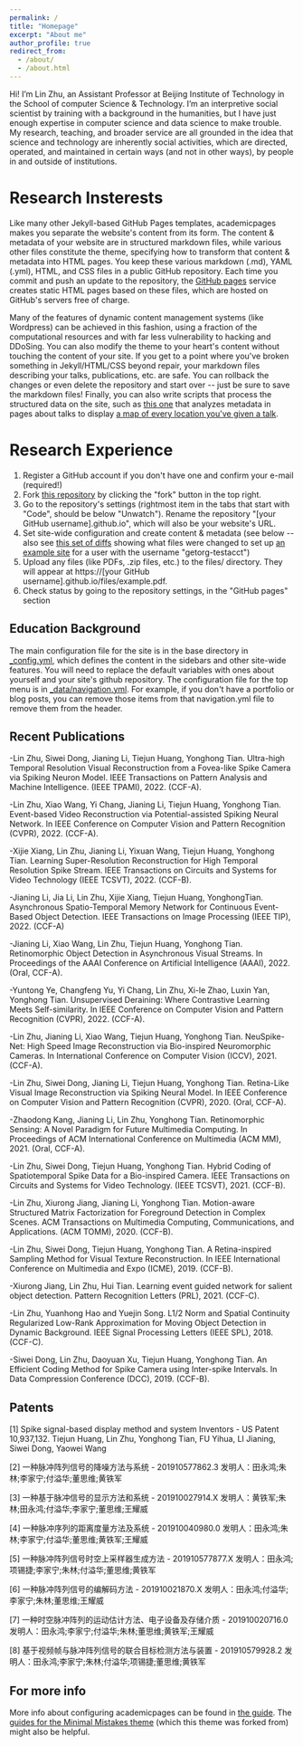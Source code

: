 ```yaml
---
permalink: /
title: "Homepage"
excerpt: "About me"
author_profile: true
redirect_from: 
  - /about/
  - /about.html
---
```


Hi! I’m Lin Zhu, an Assistant Professor at Beijing Institute of Technology in the School of computer Science & Technology. I’m an interpretive social scientist by training with a background in the humanities, but I have just enough expertise in computer science and data science to make trouble. My research, teaching, and broader service are all grounded in the idea that science and technology are inherently social activities, which are directed, operated, and maintained in certain ways (and not in other ways), by people in and outside of institutions.

Research Insterests
======
Like many other Jekyll-based GitHub Pages templates, academicpages makes you separate the website's content from its form. The content & metadata of your website are in structured markdown files, while various other files constitute the theme, specifying how to transform that content & metadata into HTML pages. You keep these various markdown (.md), YAML (.yml), HTML, and CSS files in a public GitHub repository. Each time you commit and push an update to the repository, the [GitHub pages](https://pages.github.com/) service creates static HTML pages based on these files, which are hosted on GitHub's servers free of charge.

Many of the features of dynamic content management systems (like Wordpress) can be achieved in this fashion, using a fraction of the computational resources and with far less vulnerability to hacking and DDoSing. You can also modify the theme to your heart's content without touching the content of your site. If you get to a point where you've broken something in Jekyll/HTML/CSS beyond repair, your markdown files describing your talks, publications, etc. are safe. You can rollback the changes or even delete the repository and start over -- just be sure to save the markdown files! Finally, you can also write scripts that process the structured data on the site, such as [this one](https://github.com/academicpages/academicpages.github.io/blob/master/talkmap.ipynb) that analyzes metadata in pages about talks to display [a map of every location you've given a talk](https://academicpages.github.io/talkmap.html).

Research Experience
======
1. Register a GitHub account if you don't have one and confirm your e-mail (required!)
1. Fork [this repository](https://github.com/academicpages/academicpages.github.io) by clicking the "fork" button in the top right. 
1. Go to the repository's settings (rightmost item in the tabs that start with "Code", should be below "Unwatch"). Rename the repository "[your GitHub username].github.io", which will also be your website's URL.
1. Set site-wide configuration and create content & metadata (see below -- also see [this set of diffs](http://archive.is/3TPas) showing what files were changed to set up [an example site](https://getorg-testacct.github.io) for a user with the username "getorg-testacct")
1. Upload any files (like PDFs, .zip files, etc.) to the files/ directory. They will appear at https://[your GitHub username].github.io/files/example.pdf.  
1. Check status by going to the repository settings, in the "GitHub pages" section

Education Background
------
The main configuration file for the site is in the base directory in [_config.yml](https://github.com/academicpages/academicpages.github.io/blob/master/_config.yml), which defines the content in the sidebars and other site-wide features. You will need to replace the default variables with ones about yourself and your site's github repository. The configuration file for the top menu is in [_data/navigation.yml](https://github.com/academicpages/academicpages.github.io/blob/master/_data/navigation.yml). For example, if you don't have a portfolio or blog posts, you can remove those items from that navigation.yml file to remove them from the header. 

Recent Publications
------

-Lin Zhu, Siwei Dong, Jianing Li, Tiejun Huang, Yonghong Tian. Ultra-high Temporal Resolution Visual Reconstruction from a Fovea-like Spike Camera via Spiking Neuron Model. IEEE Transactions on Pattern Analysis and Machine Intelligence. (IEEE TPAMI), 2022. (CCF-A).

-Lin Zhu, Xiao Wang, Yi Chang, Jianing Li, Tiejun Huang, Yonghong Tian. Event-based Video Reconstruction via Potential-assisted Spiking Neural Network. In IEEE Conference on Computer Vision and Pattern Recognition (CVPR), 2022. (CCF-A).

-Xijie Xiang, Lin Zhu, Jianing Li, Yixuan Wang, Tiejun Huang, Yonghong Tian. Learning Super-Resolution Reconstruction for High Temporal Resolution Spike Stream. IEEE Transactions on Circuits and Systems for Video Technology (IEEE TCSVT), 2022. (CCF-B).

-Jianing Li, Jia Li, Lin Zhu, Xijie Xiang, Tiejun Huang, YonghongTian. Asynchronous Spatio-Temporal Memory Network for Continuous Event-Based Object Detection. IEEE Transactions on Image Processing (IEEE TIP), 2022. (CCF-A)

-Jianing Li, Xiao Wang, Lin Zhu, Tiejun Huang, Yonghong Tian. Retinomorphic Object Detection in Asynchronous Visual Streams. In Proceedings of the AAAI Conference on Artificial Intelligence (AAAI), 2022. (Oral, CCF-A).

-Yuntong Ye, Changfeng Yu, Yi Chang, Lin Zhu, Xi-le Zhao, Luxin Yan, Yonghong Tian. Unsupervised Deraining: Where Contrastive Learning Meets Self-similarity. In IEEE Conference on Computer Vision and Pattern Recognition (CVPR), 2022. (CCF-A).

-Lin Zhu, Jianing Li, Xiao Wang, Tiejun Huang, Yonghong Tian. NeuSpike-Net: High Speed Image Reconstruction via Bio-inspired Neuromorphic Cameras. In International Conference on Computer Vision (ICCV), 2021. (CCF-A).

-Lin Zhu, Siwei Dong, Jianing Li, Tiejun Huang, Yonghong Tian. Retina-Like Visual Image Reconstruction via Spiking Neural Model. In IEEE Conference on Computer Vision and Pattern Recognition (CVPR), 2020. (Oral, CCF-A).

-Zhaodong Kang, Jianing Li, Lin Zhu, Yonghong Tian. Retinomorphic Sensing: A Novel Paradigm for Future Multimedia Computing. In Proceedings of ACM International
Conference on Multimedia (ACM MM), 2021. (Oral, CCF-A).

-Lin Zhu, Siwei Dong, Tiejun Huang, Yonghong Tian. Hybrid Coding of Spatiotemporal Spike Data for a Bio-inspired Camera. IEEE Transactions on Circuits and Systems for Video Technology. (IEEE TCSVT), 2021. (CCF-B).

-Lin Zhu, Xiurong Jiang, Jianing Li, Yonghong Tian. Motion-aware Structured Matrix Factorization for Foreground Detection in Complex Scenes. ACM Transactions on Multimedia Computing, Communications, and Applications. (ACM TOMM), 2020. (CCF-B).

-Lin Zhu, Siwei Dong, Tiejun Huang, Yonghong Tian. A Retina-inspired Sampling Method for Visual Texture Reconstruction. In IEEE International Conference on Multimedia and Expo (ICME), 2019. (CCF-B).

-Xiurong Jiang, Lin Zhu, Hui Tian. Learning event guided network for salient object detection. Pattern Recognition Letters (PRL), 2021. (CCF-C).

-Lin Zhu, Yuanhong Hao and Yuejin Song. L1/2 Norm and Spatial Continuity Regularized Low-Rank Approximation for Moving Object Detection in Dynamic Background. IEEE Signal Processing Letters (IEEE SPL), 2018. (CCF-C).

-Siwei Dong, Lin Zhu, Daoyuan Xu, Tiejun Huang, Yonghong Tian. An Efficient Coding Method for Spike Camera using Inter-spike Intervals. In Data Compression Conference (DCC), 2019. (CCF-B).



Patents
------
[1] Spike signal-based display method and system Inventors - US Patent 10,937,132. Tiejun Huang, Lin Zhu, Yonghong Tian, FU Yihua, LI Jianing, Siwei Dong, Yaowei Wang

[2] 一种脉冲阵列信号的降噪方法与系统 - 201910577862.3 发明人：田永鸿;朱林;李家宁;付溢华;董思维;黄铁军

[3] 一种基于脉冲信号的显示方法和系统 - 201910027914.X 发明人：黄铁军;朱林;田永鸿;付溢华;李家宁;董思维;王耀威

[4] 一种脉冲序列的距离度量方法及系统 - 201910040980.0 发明人：田永鸿;朱林;李家宁;付溢华;董思维;黄铁军;王耀威

[5] 一种脉冲阵列信号时空上采样器生成方法 - 201910577877.X 发明人：田永鸿;项锡捷;李家宁;朱林;付溢华;董思维;黄铁军

[6] 一种脉冲阵列信号的编解码方法 - 201910021870.X 发明人：田永鸿;付溢华;李家宁;朱林;董思维;王耀威

[7] 一种时空脉冲阵列的运动估计方法、电子设备及存储介质 - 201910020716.0 发明人：田永鸿;李家宁;付溢华;朱林;董思维;黄铁军;王耀威

[8] 基于视频帧与脉冲阵列信号的联合目标检测方法与装置 - 201910579928.2 发明人：田永鸿;李家宁;朱林;付溢华;项锡捷;董思维;黄铁军



For more info
------
More info about configuring academicpages can be found in [the guide](https://academicpages.github.io/markdown/). The [guides for the Minimal Mistakes theme](https://mmistakes.github.io/minimal-mistakes/docs/configuration/) (which this theme was forked from) might also be helpful.
